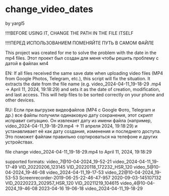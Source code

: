 # change_video_dates
by yargl5


!!!!BEFORE USING IT, CHANGE THE PATH IN THE FILE ITSELF

!!!!ПЕРЕД ИСПОЛЬЗОВАНИЕМ ПОМЕНЯЙТЕ ПУТЬ В САМОМ ФАЙЛЕ


This project was created for me to solve the problem with the date in the mp4 files.
Этот проект был создан для меня чтобы решить проблему с датой в файлах мп4


EN: If all files received the same save date when uploading video files (MP4 from Google Photos, Telegram, etc.), this script will fix the situation. It extracts the date from the file name (e.g. video_2024-04-11_19-18-29 .mp4 → April 11, 2024, 19:18:29) and sets it as the date of creation, modification, and last access. This will help files to be sorted correctly on your phone and other devices.

RU: Если при выгрузке видеофайлов (MP4 с Google Фото, Telegram и др.) все файлы получили одинаковую дату сохранения, этот скрипт исправит ситуацию. Он извлекает дату из имени файла (например, video_2024-04-11_19-18-29.mp4 → 11 апреля 2024, 19:18:29) и устанавливает её как дату создания, изменения и последнего доступа. Это поможет файлам правильно сортироваться на телефоне и других устройствах.


file change video_2024-04-11_19-18-29.mp4 to  April 11, 2024, 19:18:29


supported formats:
video_7@10-04-2024_19-52-21
video_2024-04-11_19-17-49
VID_20220206_123145
VID_20220118_172232_HSR_120
video_5@10-04-2024_19-46-08
video_2024-04-11_19-17-53
video_22@10-04-2024_19-53-53
Screenrecorder-2019-06-25-22-46-47-957
2020-09-03-145107132
VID_20220223_202957_HSR_120
VID_20211219_104615
video_4@10-04-2024_19-46-08
2023-04-16 19-06-18
video_2024-04-11_19-18-29
